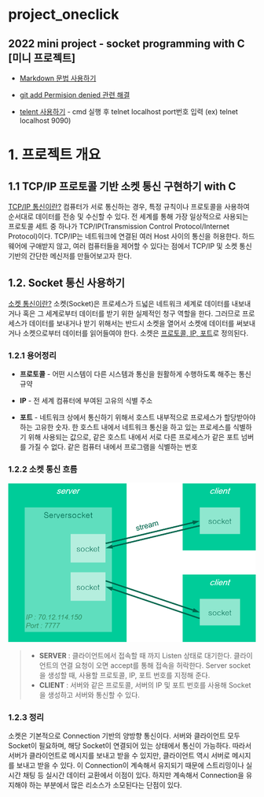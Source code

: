 # project_oneclick

## 2022 mini project - socket programming with C [미니 프로젝트]

* [Markdown 문법 사용하기](http://whatismarkdown.com/)


* [git add Permision denied 관련 해결](https://openingsound.tistory.com/95)


* [telent 사용하기](https://opentutorials.org/module/2160/12506) - cmd 실행 후 telnet localhost port번호 입력 (ex) telnet localhost 9090)



# 1. 프로젝트 개요
## 1.1 TCP/IP 프로토콜 기반 소켓 통신 구현하기 with C
[TCP/IP 통신이란?](https://www.ibm.com/docs/ko/aix/7.1?topic=management-transmission-control-protocolinternet-protocol) 컴퓨터가 서로 통신하는 경우, 특정 규칙이나 프로토콜을 사용하여 순서대로 데이터를 전송 및 수신할 수 있다. 전 세계를 통해 가장 일상적으로 사용되는 프로토콜 세트 중 하나가 TCP/IP(Transmission Control Protocol/Internet Protocol)이다. TCP/IP는 네트워크에 연결된 여러 Host 사이의 통신을 허용한다. 하드웨어에 구애받지 않고, 여러 컴퓨터들을 제어할 수 있다는 점에서 TCP/IP 및 소켓 통신 기반의 간단한 메신저를 만들어보고자 한다. 


## 1.2. Socket 통신 사용하기
[소켓 통신이란?](https://kotlinworld.com/75) 소켓(Socket)은 프로세스가 드넓은 네트워크 세계로 데이터를 내보내거나 혹은 그 세계로부터 데이터를 받기 위한 실제적인 청구 역할을 한다. 그러므로 프로세스가 데이터를 보내거나 받기 위해서는 반드시 소켓을 열어서 소켓에 데이터를 써보내거나 소켓으로부터 데이터를 읽어들여야 한다. 소켓은 <u>프로토콜, IP, 포트</u>로 정의된다.

### 1.2.1 용어정리
* <b>프로토콜</b> - 어떤 시스템이 다른 시스템과 통신을 원활하게 수행하도록 해주는 통신 규약

* <b>IP</b> - 전 세계 컴퓨터에 부여된 고유의 식별 주소

* <b>포트</b> - 네트워크 상에서 통신하기 위해서 호스트 내부적으로 프로세스가 할당받아야 하는 고유한 숫자. 한 호스트 내에서 네트워크 통신을 하고 있는 프로세스를 식별하기 위해 사용되는 값으로, 같은 호스트 내에서 서로 다른 프로세스가 같은 포트 넘버를 가질 수 없다. 같은 컴퓨터 내에서 프로그램을 식별하는 번호

### 1.2.2 소켓 통신 흐름
![socket_structure](./img/socket_structure.png)
> * <span style="color:00AFFF"><b>SERVER</b></span> : 클라이언트에서 접속할 때 까지 Listen 상태로 대기한다. 클라이언트의 연결 요청이 오면 accept를 통해 접속을 허락한다. Server socket을 생성할 때, 사용할 프로토콜, IP, 포트 번호를 지정해 준다.  
> * <span style="color:00AFFF"><b>CLIENT</b></span> : 서버와 같은 프로토콜, 서버의 IP 및 포트 번호를 사용해 Socket을 생성하고 서버와 통신할 수 있다.

### 1.2.3 정리
소켓은 기본적으로 Connection 기반의 양방향 통신이다. 서버와 클라이언트 모두 Socket이 필요하며, 해당 Socket이 연결되어 있는 상태에서 통신이 가능하다. 따라서 서버가 클라이언트로 메시지를 보내고 받을 수 있지만, 클라이언트 역시 서버로 메시지를 보내고 받을 수 있다. 이 Connection이 계속해서 유지되기 때문에 스트리밍이나 실시간 채팅 등 실시간 데이터 교환에서 이점이 있다. 하지만 계속해서 Connection을 유지해야 하는 부분에서 많은 리소스가 소모된다는 단점이 있다.  
